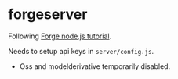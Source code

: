 # forgeserver
Following [Forge node.js tutorial](http://learnforge.autodesk.io/#/?id=learn-autodesk-forge).

Needs to setup api keys in `server/config.js`.

* Oss and modelderivative temporarily disabled.
